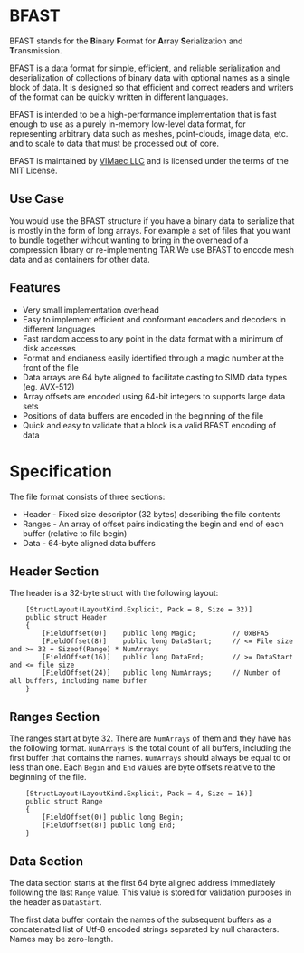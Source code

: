 # BFAST

BFAST stands for the **B**inary **F**ormat for **A**rray **S**erialization and **T**ransmission. 

BFAST is a data format for simple, efficient, and reliable serialization and deserialization of 
collections of binary data with optional names as a single block of data. It is designed so
that efficient and correct readers and writers of the format can be quickly written in different 
languages.

BFAST is intended to be a high-performance implementation that is fast enough to use as a purely 
in-memory low-level data format, for representing arbitrary data such as meshes, point-clouds, image data, 
etc. and to scale to data that must be processed out of core.

BFAST is maintained by [VIMaec LLC](https://www.vimaec.com) and is licensed under the terms of 
the MIT License.
	
## Use Case

You would use the BFAST structure if you have a binary data to serialize that is mostly in the form of 
long arrays. For example a set of files that you want to bundle together without wanting to bring in 
the overhead of a compression library or re-implementing TAR.We use BFAST to encode mesh data and as 
containers for other data. 

## Features

* Very small implementation overhead 
* Easy to implement efficient and conformant encoders and decoders in different languages 
* Fast random access to any point in the data format with a minimum of disk accesses
* Format and endianess easily identified through a magic number at the front of the file
* Data arrays are 64 byte aligned to facilitate casting to SIMD data types (eg. AVX-512)
* Array offsets are encoded using 64-bit integers to supports large data sets
* Positions of data buffers are encoded in the beginning of the file
* Quick and easy to validate that a block is a valid BFAST encoding of data

# Specification

The file format consists of three sections:

* Header - Fixed size descriptor (32 bytes) describing the file contents   
* Ranges - An array of offset pairs indicating the begin and end of each buffer (relative to file begin) 
* Data   - 64-byte aligned data buffers 

## Header Section

The header is a 32-byte struct with the following layout:  

```
    [StructLayout(LayoutKind.Explicit, Pack = 8, Size = 32)]
    public struct Header
    {
        [FieldOffset(0)]    public long Magic;         // 0xBFA5
        [FieldOffset(8)]    public long DataStart;     // <= File size and >= 32 + Sizeof(Range) * NumArrays 
        [FieldOffset(16)]   public long DataEnd;       // >= DataStart and <= file size
        [FieldOffset(24)]   public long NumArrays;     // Number of all buffers, including name buffer
    }
```

## Ranges Section

The ranges start at byte 32. There are `NumArrays` of them and they have has the following format. 
`NumArrays` is the total count of all buffers, including the first buffer that contains the names.
`NumArrays` should always be equal to or less than one. Each `Begin` and `End` values are byte 
offsets relative to the beginning of the file.

```
    [StructLayout(LayoutKind.Explicit, Pack = 4, Size = 16)]
    public struct Range
    {
        [FieldOffset(0)] public long Begin;
        [FieldOffset(8)] public long End;
    }		
```

## Data Section

The data section starts at the first 64 byte aligned address immediately following the last `Range` value.
This value is stored for validation purposes in the header as `DataStart`. 

The first data buffer contain the names of the subsequent buffers as a concatenated list of Utf-8 encoded 
strings separated by null characters. Names may be zero-length. 